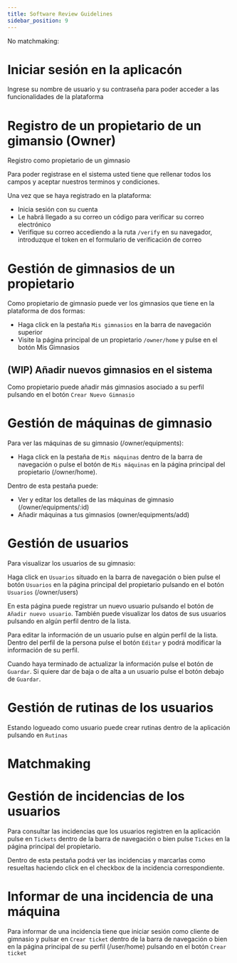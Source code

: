 ```yaml
---
title: Software Review Guidelines
sidebar_position: 9
---
```


No matchmaking:

# Iniciar sesión en la aplicacón

Ingrese su nombre de usuario y su contraseña para poder acceder a las funcionalidades
de la plataforma

# Registro de un propietario de un gimansio (Owner)

Registro como propietario de un gimnasio

Para poder registrase en el sistema usted tiene que rellenar todos los campos
y aceptar nuestros terminos y condiciones.

Una vez que se haya registrado en la plataforma:

- Inicia sesión con su cuenta
- Le habrá llegado a su correo un código para verificar su correo electrónico
- Verifique su correo accediendo a la ruta `/verify` en su navegador, introduzque
  el token en el formulario de verificación de correo

# Gestión de gimnasios de un propietario

Como propietario de gimnasio puede ver los gimnasios que tiene en la plataforma
de dos formas:

- Haga click en la pestaña `Mis gimnasios` en la barra de navegación superior
- Visite la página principal de un propietario `/owner/home` y pulse en el botón
  Mis Gimnasios

## (WIP) Añadir nuevos gimnasios en el sistema

Como propietario puede añadir más gimnasios asociado a su perfil pulsando en el
botón `Crear Nuevo Gimnasio`

# Gestión de máquinas de gimnasio

Para ver las máquinas de su gimnasio (/owner/equipments):

- Haga click en la pestaña de `Mis máquinas` dentro de la barra de navegación o
  pulse el botón de `Mis máquinas` en la página principal del propietario (/owner/home).

Dentro de esta pestaña puede:

- Ver y editar los detalles de las máquinas de gimnasio (/owner/equipments/:id)
- Añadir máquinas a tus gimnasios (owner/equipments/add)

# Gestión de usuarios

Para visualizar los usuarios de su gimnasio:

Haga click en `Usuarios` situado en la barra de navegación o bien
pulse el botón `Usuarios` en la página principal del propietario
pulsando en el botón `Usuarios` (/owner/users)

En esta página puede registrar un nuevo usuario pulsando el botón de `Añadir nuevo usuario`.
También puede visualizar los datos de sus usuarios pulsando en algún perfil dentro de la
lista.

Para editar la información de un usuario pulse en algún perfil de la lista.
Dentro del perfil de la persona pulse el botón `Editar` y podrá modificar
la información de su perfil.

Cuando haya terminado de actualizar la información pulse el botón de `Guardar`.
Si quiere dar de baja o de alta a un usuario pulse el botón debajo de `Guardar`.

# Gestión de rutinas de los usuarios

Estando logueado como usuario puede crear rutinas dentro de la aplicación pulsando en
`Rutinas`

# Matchmaking

# Gestión de incidencias de los usuarios

Para consultar las incidencias que los usuarios registren en la aplicación
pulse en `Tickets` dentro de la barra de navegación o bien pulse `Tickes`
en la página principal del propietario.

Dentro de esta pestaña podrá ver las incidencias y marcarlas como resueltas
haciendo click en el checkbox de la incidencia correspondiente.

# Informar de una incidencia de una máquina

Para informar de una incidencia tiene que iniciar sesión como cliente de gimnasio
y pulsar en `Crear ticket` dentro de la barra de navegación o bien en la página
principal de su perfil (/user/home) pulsando en el botón `Crear ticket`
